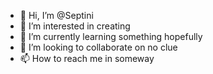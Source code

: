 - 👋 Hi, I’m @Septini
- 👀 I’m interested in creating
- 🌱 I’m currently learning something hopefully
- 💞️ I’m looking to collaborate on no clue
- 📫 How to reach me in someway

